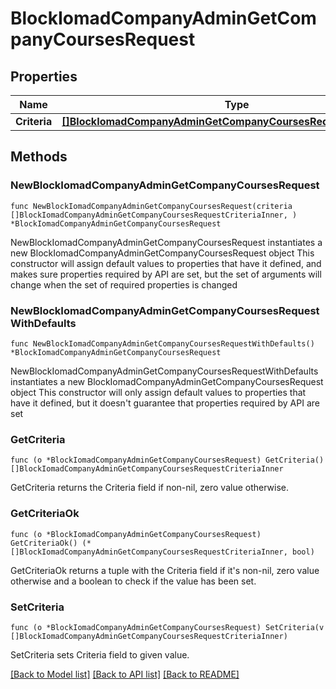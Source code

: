 # BlockIomadCompanyAdminGetCompanyCoursesRequest

## Properties

Name | Type | Description | Notes
------------ | ------------- | ------------- | -------------
**Criteria** | [**[]BlockIomadCompanyAdminGetCompanyCoursesRequestCriteriaInner**](BlockIomadCompanyAdminGetCompanyCoursesRequestCriteriaInner.md) |  | 

## Methods

### NewBlockIomadCompanyAdminGetCompanyCoursesRequest

`func NewBlockIomadCompanyAdminGetCompanyCoursesRequest(criteria []BlockIomadCompanyAdminGetCompanyCoursesRequestCriteriaInner, ) *BlockIomadCompanyAdminGetCompanyCoursesRequest`

NewBlockIomadCompanyAdminGetCompanyCoursesRequest instantiates a new BlockIomadCompanyAdminGetCompanyCoursesRequest object
This constructor will assign default values to properties that have it defined,
and makes sure properties required by API are set, but the set of arguments
will change when the set of required properties is changed

### NewBlockIomadCompanyAdminGetCompanyCoursesRequestWithDefaults

`func NewBlockIomadCompanyAdminGetCompanyCoursesRequestWithDefaults() *BlockIomadCompanyAdminGetCompanyCoursesRequest`

NewBlockIomadCompanyAdminGetCompanyCoursesRequestWithDefaults instantiates a new BlockIomadCompanyAdminGetCompanyCoursesRequest object
This constructor will only assign default values to properties that have it defined,
but it doesn't guarantee that properties required by API are set

### GetCriteria

`func (o *BlockIomadCompanyAdminGetCompanyCoursesRequest) GetCriteria() []BlockIomadCompanyAdminGetCompanyCoursesRequestCriteriaInner`

GetCriteria returns the Criteria field if non-nil, zero value otherwise.

### GetCriteriaOk

`func (o *BlockIomadCompanyAdminGetCompanyCoursesRequest) GetCriteriaOk() (*[]BlockIomadCompanyAdminGetCompanyCoursesRequestCriteriaInner, bool)`

GetCriteriaOk returns a tuple with the Criteria field if it's non-nil, zero value otherwise
and a boolean to check if the value has been set.

### SetCriteria

`func (o *BlockIomadCompanyAdminGetCompanyCoursesRequest) SetCriteria(v []BlockIomadCompanyAdminGetCompanyCoursesRequestCriteriaInner)`

SetCriteria sets Criteria field to given value.



[[Back to Model list]](../README.md#documentation-for-models) [[Back to API list]](../README.md#documentation-for-api-endpoints) [[Back to README]](../README.md)


